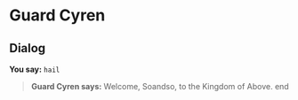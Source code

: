 # Guard Cyren


## Dialog

**You say:** `hail`



>**Guard Cyren says:** Welcome, Soandso, to the Kingdom of Above.
end
